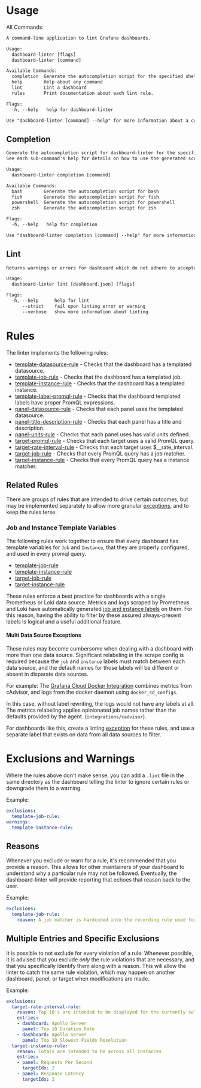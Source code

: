 # Usage
All Commands:

[embedmd]:# (_intermediate/help.txt)
```txt
A command-line application to lint Grafana dashboards.

Usage:
  dashboard-linter [flags]
  dashboard-linter [command]

Available Commands:
  completion  Generate the autocompletion script for the specified shell
  help        Help about any command
  lint        Lint a dashboard
  rules       Print documentation about each lint rule.

Flags:
  -h, --help   help for dashboard-linter

Use "dashboard-linter [command] --help" for more information about a command.
```

## Completion
[embedmd]:# (_intermediate/completion.txt)
```txt
Generate the autocompletion script for dashboard-linter for the specified shell.
See each sub-command's help for details on how to use the generated script.

Usage:
  dashboard-linter completion [command]

Available Commands:
  bash        Generate the autocompletion script for bash
  fish        Generate the autocompletion script for fish
  powershell  Generate the autocompletion script for powershell
  zsh         Generate the autocompletion script for zsh

Flags:
  -h, --help   help for completion

Use "dashboard-linter completion [command] --help" for more information about a command.
```

## Lint
[embedmd]:# (_intermediate/lint.txt)
```txt
Returns warnings or errors for dashboard which do not adhere to accepted standards

Usage:
  dashboard-linter lint [dashboard.json] [flags]

Flags:
  -h, --help      help for lint
      --strict    fail upon linting error or warning
      --verbose   show more information about linting
```

# Rules

The linter implements the following rules:

* [template-datasource-rule](./rules/template-datasource-rule.md) - Checks that the dashboard has a templated datasource.
* [template-job-rule](./rules/template-job-rule.md) - Checks that the dashboard has a templated job.
* [template-instance-rule](./rules/template-instance-rule.md) - Checks that the dashboard has a templated instance.
* [template-label-promql-rule](./rules/template-label-promql-rule.md) - Checks that the dashboard templated labels have proper PromQL expressions.
* [panel-datasource-rule](./rules/panel-datasource-rule.md) - Checks that each panel uses the templated datasource.
* [panel-title-description-rule](./rules/panel-title-description-rule.md) - Checks that each panel has a title and description.
* [panel-units-rule](./rules/panel-units-rule.md) - Checks that each panel uses has valid units defined.
* [target-promql-rule](./rules/target-promql-rule.md) - Checks that each target uses a valid PromQL query.
* [target-rate-interval-rule](./rules/target-rate-interval-rule.md) - Checks that each target uses $__rate_interval.
* [target-job-rule](./rules/target-job-rule.md) - Checks that every PromQL query has a job matcher.
* [target-instance-rule](./rules/target-instance-rule.md) - Checks that every PromQL query has a instance matcher.

## Related Rules

There are groups of rules that are intended to drive certain outcomes, but may be implemented separately to allow more granular [exceptions](#exclusions-and-warnings), and to keep the rules terse.

### Job and Instance Template Variables

The following rules work together to ensure that every dashboard has template variables for `Job` and `Instance`, that they are properly configured, and used in every promql query.

* [template-job-rule](./rules/template-job-rule.md)
* [template-instance-rule](./rules/template-instance-rule.md)
* [target-job-rule](./rules/target-job-rule.md)
* [target-instance-rule](./rules/target-instance-rule.md)

These rules enforce a best practice for dashboards with a single Prometheus or Loki data source. Metrics and logs scraped by Prometheus and Loki have automatically generated [job and instance labels](https://prometheus.io/docs/concepts/jobs_instances/) on them. For this reason, having the ability to filter by these assured always-present labels is logical and a useful additional feature.

#### Multi Data Source Exceptions
These rules may become cumbersome when dealing with a dashboard with more than one data source. Significant relabeling in the scrape config is required because the `job` and `instance` labels must match between each data source, and the default names for those labels will be different or absent in disparate data sources. 

For example:
The [Grafana Cloud Docker Integration](https://grafana.com/docs/grafana-cloud/data-configuration/integrations/integration-reference/integration-docker/#post-install-configuration-for-the-docker-integration) combines metrics from cAdvisor, and logs from the docker daemon using `docker_sd_configs`.

In this case, without label rewriting, the logs would not have any labels at all. The metrics relabeling applies opinionated job names rather than the defaults provided by the agent. (`integrations/cadvisor`).

For dashboards like this, create a linting [exception](#exclusions-and-warnings) for these rules, and use a separate label that exists on data from all data sources to filter.

# Exclusions and Warnings

Where the rules above don't make sense, you can add a `.lint` file in the same directory as the dashboard telling the linter to ignore certain rules or downgrade them to a warning.

Example:
```yaml
exclusions:
  template-job-rule:
warnings:
  template-instance-rule:
```

## Reasons

Whenever you exclude or warn for a rule, it's recommended that you provide a reason. This allows for other maintainers of your dashboard to understand why a particular rule may not be followed. Eventually, the dashboard-linter will provide reporting that echoes that reason back to the user.

Example:
```yaml
exclusions:
  template-job-rule:
    reason: A job matcher is hardcoded into the recording rule used for all queries on these dashboards.
```

## Multiple Entries and Specific Exclusions

It is possible to not exclude for every violation of a rule. Whenever possible, it is advised that you exclude *only* the rule violations that are necessary, and that you specifically identify them along with a reason. This will allow the linter to catch the same rule violation, which may happen on another dashboard, panel, or target when modifications are made.

Example:
```yaml
exclusions:
  target-rate-interval-rule:
    reason: Top 10's are intended to be displayed for the currently selected range.
    entries:
    - dashboard: Apollo Server
      panel: Top 10 Duration Rate
    - dashboard: Apollo Server
      panel: Top 10 Slowest Fields Resolution
  target-instance-rule:
    reason: Totals are intended to be across all instances
    entries:
    - panel: Requests Per Second
      targetIdx: 2
    - panel: Response Latency
      targetIdx: 2
```
